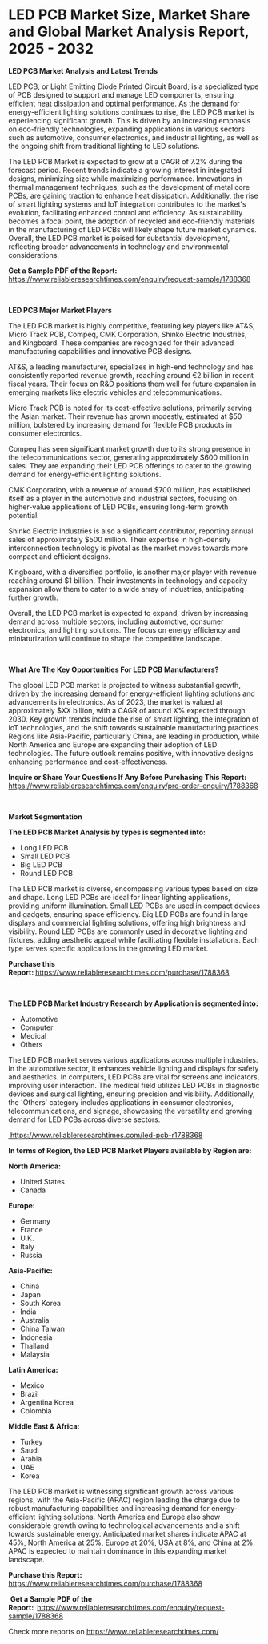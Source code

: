 <p><h1>LED PCB Market Size, Market Share and Global Market Analysis Report, 2025 - 2032</h1></p><p><strong>LED PCB Market Analysis and Latest Trends</strong></p>
<p><p>LED PCB, or Light Emitting Diode Printed Circuit Board, is a specialized type of PCB designed to support and manage LED components, ensuring efficient heat dissipation and optimal performance. As the demand for energy-efficient lighting solutions continues to rise, the LED PCB market is experiencing significant growth. This is driven by an increasing emphasis on eco-friendly technologies, expanding applications in various sectors such as automotive, consumer electronics, and industrial lighting, as well as the ongoing shift from traditional lighting to LED solutions.</p><p>The LED PCB Market is expected to grow at a CAGR of 7.2% during the forecast period. Recent trends indicate a growing interest in integrated designs, minimizing size while maximizing performance. Innovations in thermal management techniques, such as the development of metal core PCBs, are gaining traction to enhance heat dissipation. Additionally, the rise of smart lighting systems and IoT integration contributes to the market's evolution, facilitating enhanced control and efficiency. As sustainability becomes a focal point, the adoption of recycled and eco-friendly materials in the manufacturing of LED PCBs will likely shape future market dynamics. Overall, the LED PCB market is poised for substantial development, reflecting broader advancements in technology and environmental considerations.</p></p>
<p><strong>Get a Sample PDF of the Report:&nbsp;</strong> <a href="https://www.reliableresearchtimes.com/enquiry/request-sample/1788368?utm_campaign=2774&utm_medium=2&utm_source=Github&utm_content=ia&utm_term=06042025&utm_id=led-pcb">https://www.reliableresearchtimes.com/enquiry/request-sample/1788368</a></p>
<p>&nbsp;</p>
<p><strong>LED PCB Major Market Players</strong></p>
<p><p>The LED PCB market is highly competitive, featuring key players like AT&S, Micro Track PCB, Compeq, CMK Corporation, Shinko Electric Industries, and Kingboard. These companies are recognized for their advanced manufacturing capabilities and innovative PCB designs. </p><p>AT&S, a leading manufacturer, specializes in high-end technology and has consistently reported revenue growth, reaching around €2 billion in recent fiscal years. Their focus on R&D positions them well for future expansion in emerging markets like electric vehicles and telecommunications.</p><p>Micro Track PCB is noted for its cost-effective solutions, primarily serving the Asian market. Their revenue has grown modestly, estimated at $50 million, bolstered by increasing demand for flexible PCB products in consumer electronics.</p><p>Compeq has seen significant market growth due to its strong presence in the telecommunications sector, generating approximately $600 million in sales. They are expanding their LED PCB offerings to cater to the growing demand for energy-efficient lighting solutions.</p><p>CMK Corporation, with a revenue of around $700 million, has established itself as a player in the automotive and industrial sectors, focusing on higher-value applications of LED PCBs, ensuring long-term growth potential.</p><p>Shinko Electric Industries is also a significant contributor, reporting annual sales of approximately $500 million. Their expertise in high-density interconnection technology is pivotal as the market moves towards more compact and efficient designs.</p><p>Kingboard, with a diversified portfolio, is another major player with revenue reaching around $1 billion. Their investments in technology and capacity expansion allow them to cater to a wide array of industries, anticipating further growth.</p><p>Overall, the LED PCB market is expected to expand, driven by increasing demand across multiple sectors, including automotive, consumer electronics, and lighting solutions. The focus on energy efficiency and miniaturization will continue to shape the competitive landscape.</p></p>
<p>&nbsp;</p>
<p><strong>What Are The Key Opportunities For LED PCB Manufacturers?</strong></p>
<p><p>The global LED PCB market is projected to witness substantial growth, driven by the increasing demand for energy-efficient lighting solutions and advancements in electronics. As of 2023, the market is valued at approximately $XX billion, with a CAGR of around X% expected through 2030. Key growth trends include the rise of smart lighting, the integration of IoT technologies, and the shift towards sustainable manufacturing practices. Regions like Asia-Pacific, particularly China, are leading in production, while North America and Europe are expanding their adoption of LED technologies. The future outlook remains positive, with innovative designs enhancing performance and cost-effectiveness.</p></p>
<p><strong>Inquire or Share Your Questions If Any Before Purchasing This Report:</strong> <a href="https://www.reliableresearchtimes.com/enquiry/pre-order-enquiry/1788368?utm_campaign=2774&utm_medium=2&utm_source=Github&utm_content=ia&utm_term=06042025&utm_id=led-pcb">https://www.reliableresearchtimes.com/enquiry/pre-order-enquiry/1788368</a></p>
<p>&nbsp;</p>
<p><strong>Market Segmentation</strong></p>
<p><strong>The LED PCB Market Analysis by types is segmented into:</strong></p>
<p><ul><li>Long LED PCB</li><li>Small LED PCB</li><li>Big LED PCB</li><li>Round LED PCB</li></ul></p>
<p><p>The LED PCB market is diverse, encompassing various types based on size and shape. Long LED PCBs are ideal for linear lighting applications, providing uniform illumination. Small LED PCBs are used in compact devices and gadgets, ensuring space efficiency. Big LED PCBs are found in large displays and commercial lighting solutions, offering high brightness and visibility. Round LED PCBs are commonly used in decorative lighting and fixtures, adding aesthetic appeal while facilitating flexible installations. Each type serves specific applications in the growing LED market.</p></p>
<p><strong>Purchase this Report:&nbsp;</strong><a href="https://www.reliableresearchtimes.com/purchase/1788368?utm_campaign=2774&utm_medium=2&utm_source=Github&utm_content=ia&utm_term=06042025&utm_id=led-pcb">https://www.reliableresearchtimes.com/purchase/1788368</a></p>
<p>&nbsp;</p>
<p><strong>The LED PCB Market Industry Research by Application is segmented into:</strong></p>
<p><ul><li>Automotive</li><li>Computer</li><li>Medical</li><li>Others</li></ul></p>
<p><p>The LED PCB market serves various applications across multiple industries. In the automotive sector, it enhances vehicle lighting and displays for safety and aesthetics. In computers, LED PCBs are vital for screens and indicators, improving user interaction. The medical field utilizes LED PCBs in diagnostic devices and surgical lighting, ensuring precision and visibility. Additionally, the 'Others' category includes applications in consumer electronics, telecommunications, and signage, showcasing the versatility and growing demand for LED PCBs across diverse sectors.</p></p>
<p><a href="https://www.reliableresearchtimes.com/led-pcb-r1788368?utm_campaign=2774&utm_medium=2&utm_source=Github&utm_content=ia&utm_term=06042025&utm_id=led-pcb">&nbsp;https://www.reliableresearchtimes.com/led-pcb-r1788368</a></p>
<p><strong>In terms of Region, the LED PCB Market Players available by Region are:</strong></p>
<p>
    <p> <strong> North America: </strong>
        <ul>
            <li>United States</li>
            <li>Canada</li>
        </ul>
        </p> 
    <p> <strong> Europe: </strong>
        <ul>
            <li>Germany</li>
            <li>France</li>
            <li>U.K.</li>
            <li>Italy</li>
            <li>Russia</li>
        </ul>
        </p> 
    <p> <strong> Asia-Pacific: </strong>
        <ul>
            <li>China</li>
            <li>Japan</li>
            <li>South Korea</li>
            <li>India</li>
            <li>Australia</li>
            <li>China Taiwan</li>
            <li>Indonesia</li>
            <li>Thailand</li>
            <li>Malaysia</li>
        </ul>
        </p> 
    <p> <strong> Latin America: </strong>
        <ul>
            <li>Mexico</li>
            <li>Brazil</li>
            <li>Argentina Korea</li>
            <li>Colombia</li>
        </ul>
        </p> 
    <p> <strong> Middle East & Africa: </strong>
        <ul>
            <li>Turkey</li>
            <li>Saudi</li>
            <li>Arabia</li>
            <li>UAE</li>
            <li>Korea</li>
        </ul>
    </p>
    </p>
<p><p>The LED PCB market is witnessing significant growth across various regions, with the Asia-Pacific (APAC) region leading the charge due to robust manufacturing capabilities and increasing demand for energy-efficient lighting solutions. North America and Europe also show considerable growth owing to technological advancements and a shift towards sustainable energy. Anticipated market shares indicate APAC at 45%, North America at 25%, Europe at 20%, USA at 8%, and China at 2%. APAC is expected to maintain dominance in this expanding market landscape.</p></p>
<p><strong>Purchase this Report: </strong><a href="https://www.reliableresearchtimes.com/purchase/1788368?utm_campaign=2774&utm_medium=2&utm_source=Github&utm_content=ia&utm_term=06042025&utm_id=led-pcb">https://www.reliableresearchtimes.com/purchase/1788368</a></p>
<p>&nbsp;<strong>Get a Sample PDF of the Report:&nbsp;&nbsp;</strong><a href="https://www.reliableresearchtimes.com/enquiry/request-sample/1788368?utm_campaign=2774&utm_medium=2&utm_source=Github&utm_content=ia&utm_term=06042025&utm_id=led-pcb">https://www.reliableresearchtimes.com/enquiry/request-sample/1788368</a></p>
<p><strong></strong></p>
<p>Check more reports on <a href="https://www.reliableresearchtimes.com/?utm_campaign=2774&utm_medium=2&utm_source=Github&utm_content=ia&utm_term=06042025&utm_id=led-pcb">https://www.reliableresearchtimes.com/</a></p>